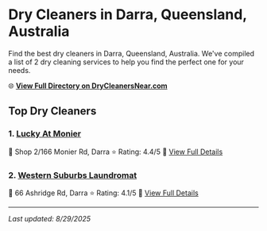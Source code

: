 # Dry Cleaners in Darra, Queensland, Australia

Find the best dry cleaners in Darra, Queensland, Australia. We've compiled a list of 2 dry cleaning services to help you find the perfect one for your needs.

🌐 **[View Full Directory on DryCleanersNear.com](https://drycleanersnear.com/city/Australia/Queensland/Darra)**

## Top Dry Cleaners

### 1. [Lucky At Monier](https://drycleanersnear.com/dryCleaner/68aa739b39cc7c0899005c7b/lucky-at-monier)
📍 Shop 2/166 Monier Rd, Darra
⭐ Rating: 4.4/5
🔗 [View Full Details](https://drycleanersnear.com/dryCleaner/68aa739b39cc7c0899005c7b/lucky-at-monier)

### 2. [Western Suburbs Laundromat](https://drycleanersnear.com/dryCleaner/68aa73c339cc7c0899005e1e/western-suburbs-laundromat)
📍 66 Ashridge Rd, Darra
⭐ Rating: 4.1/5
🔗 [View Full Details](https://drycleanersnear.com/dryCleaner/68aa73c339cc7c0899005e1e/western-suburbs-laundromat)


---

*Last updated: 8/29/2025*
